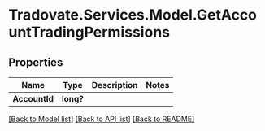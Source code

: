 # Tradovate.Services.Model.GetAccountTradingPermissions
## Properties

Name | Type | Description | Notes
------------ | ------------- | ------------- | -------------
**AccountId** | **long?** |  | 

[[Back to Model list]](../README.md#documentation-for-models) [[Back to API list]](../README.md#documentation-for-api-endpoints) [[Back to README]](../README.md)

